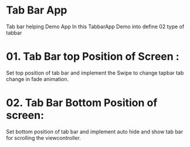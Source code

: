 # Tab Bar App
Tab bar helping Demo App
In this TabbarApp Demo into define 02 type of tabbar

# 01. Tab Bar top Position of Screen :
Set top position of tab bar and implement the Swipe to change tapbar tab change in fade animation.		

# 02. Tab Bar Bottom Position of screen:
Set bottom position of tab bar and implement auto hide and show tab bar for scrolling the viewcontroller.
